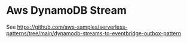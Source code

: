 # Aws DynamoDB Stream

See https://github.com/aws-samples/serverless-patterns/tree/main/dynamodb-streams-to-eventbridge-outbox-pattern